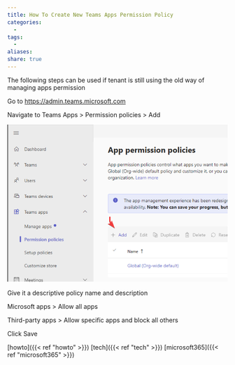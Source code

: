 ```yaml
---
title: How To Create New Teams Apps Permission Policy
categories:
  - 
tags:
  - 
aliases: 
share: true
---
```

The following steps can be used if tenant is still using the old way of managing apps permission

Go to https://admin.teams.microsoft.com

Navigate to Teams Apps > Permission policies > Add

![teams-app-permission-policies.png](/images/teams-app-permission-policies.png)

Give it a descriptive policy name and description

Microsoft apps > Allow all apps

Third-party apps > Allow specific apps and block all others

Click Save


[howto]({{< ref "howto" >}}) [tech]({{< ref "tech" >}}) [microsoft365]({{< ref "microsoft365" >}})